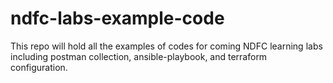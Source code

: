 # ndfc-labs-example-code
This repo will hold all the examples of codes for coming NDFC learning labs including postman collection, ansible-playbook, and terraform configuration.

